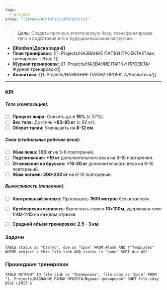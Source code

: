 ```yaml
---
tags:
  - project
areas: "[[Areas/Athletics|Athletics]]"
---
```

> **Цель:** Создать прочную атлетическую базу, трансформировав тело и подготовив его к будущим высоким нагрузкам.

- **[[Kanban|Доска задач]]**
- **План тренировок:** [[1. Projects/НАЗВАНИЕ ПАПКИ ПРОЕКТА/План тренировок - Этап 1]] 
- **Журнал тренировок:** [[1. Projects/НАЗВАНИЕ ПАПКИ ПРОЕКТА/Журнал тренировок/]] 
- **Аналитика:** [[1. Projects/НАЗВАНИЕ ПАПКИ ПРОЕКТА/Аналитика/]]
---

### KPI

##### Тело (композиция):
- [ ] **Процент жира:** Снизить до **≤ 18%** (с 27%).
- [ ] **Вес тела:** Достичь **~83-85 кг** (с 92 кг).
- [ ] **Обхват талии:** Уменьшить на **8-12 см**.

##### Сила (стабильные рабочие веса):
- [ ] **Жим лежа:** **100 кг** на 5-6 повторений.
- [ ] **Подтягивания:** **+10 кг** дополнительного веса на 8-10 повторений.
- [ ] **Отжимания на брусьях:** **+15-20 кг** дополнительного веса на 8-10 повторений.
- [ ] **Жим ногами:** **200-220 кг** на 8-10 повторений.

##### Выносливость (плавание):
- [ ] **Контрольный заплыв:** Проплывать **1500 метров** без остановок.
- [ ] **Крейсерская скорость:** Выполнять серию **10х100м**, удерживая темп **1:40-1:45** на каждом отрезке.
- [ ] **Средний объем тренировки:** **2.5 - 3 км**.


### Задачи

```dataview
TABLE status as "Статус", due as "Срок" FROM #task AND !"Templates" WHERE project = this.file.link AND status != "done" SORT due ASC
```


### Прошедшие тренировки

```dataview
TABLE WITHOUT ID file.link as "Тренировка", file.cday as "Дата" FROM "1. Projects/НАЗВАНИЕ ПАПКИ ПРОЕКТА/Журнал тренировок" SORT file.cday DESC LIMIT 5
```